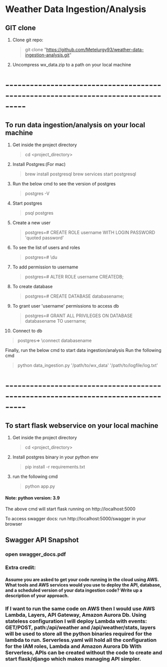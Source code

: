 # Weather Data Ingestion/Analysis

## GIT clone
1) Clone git repo:
   > git clone "https://github.com/Metelurgy93/weather-data-ingestion-analysis.git"
2) Uncompress wx_data.zip to a path on your local machine

# ---------------------------------------------------------------------------------
## To run data ingestion/analysis on your local machine
1) Get inside the project directory
   > cd <project_directory>
2) Install Postgres:(For mac)
   > brew install postgresql
   > brew services start postgresql
3) Run the below cmd to see the version of postgres
   > postgres -V
4) Start postgres
   > psql postgres
5) Create a new user
   > postgres=# CREATE ROLE username WITH LOGIN PASSWORD 'quoted password'
6) To see the list of users and roles
   > postgres=# \du
7) To add permission to username
   > postgres=# ALTER ROLE username CREATEDB;
8) To create database
   > postgres=# CREATE DATABASE databasename;
9) To grant user 'username' permissions to access db
   > postgres=# GRANT ALL PRIVILEGES ON DATABASE databasename TO username;
10) Connect to db
   > postgres=> \connect databasename

Finally, run the below cmd to start data ingestion/analysis
Run the following cmd
   > python data_ingestion.py '/path/to/wx_data' '/path/to/logfile/log.txt'

# ---------------------------------------------------------------------------------
## To start flask webservice on your local machine
1) Get inside the project directory
   > cd <project_directory>
2) Install postgres binary in your python env
   > pip install -r requirements.txt
3) run the following cmd
   > python app.py

#### Note: python version: 3.9

The above cmd will start flask running on http://localhost:5000

To access swagger docs:
run http://localhost:5000/swagger in your browser

## Swagger API Snapshot
### open swagger_docs.pdf 

### Extra credit:
#### Assume you are asked to get your code running in the cloud using AWS. What tools and AWS services would you use to deploy the API, database, and a scheduled version of your data ingestion code? Write up a description of your approach.
<h3> If I want to run the same code on AWS then I would use AWS Lambda, Layers, API Gateway, Amazon Aurora Db.
Using stateless configuration I will deploy Lambda with events: GET/POST, path:/api/weather
and /api/weather/stats, layers will be used to store all the python binaries required for the lambda to run.
Serverless.yaml will hold all the configuration for the IAM roles, Lambda and Amazon Aurora Db
With Serverless, APIs can be created without the code to create and start flask/django which makes managing API
simpler.
</h3>

